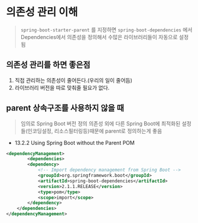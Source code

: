 # 의존성 관리 이해
> `spring-boot-starter-parent` 를 지정하면 `spring-boot-dependencies` 에서 Dependencies에서 의존성을 정의해서 수많은 라이브러리들이 자동으로 설정됨

## 의존성 관리를 하면 좋은점
1. 직접 관리하는 의존성이 줄어든다.(우리의 일이 줄어듬)
2. 라이브러리 버전을 따로 맞춰줄 필요가 없다.

## parent 상속구조를 사용하지 않을 때
> 임의로 Spring Boot 버전 정의
> 의존성 외에 다른 Spring Boot에 최적화된 설정들(인코딩설정, 리소스필터링등)때문에 parent로 정의하는게 좋음
- 13.2.2 Using Spring Boot without the Parent POM
```xml
<dependencyManagement>
		<dependencies>
		<dependency>
			<!-- Import dependency management from Spring Boot -->
			<groupId>org.springframework.boot</groupId>
			<artifactId>spring-boot-dependencies</artifactId>
			<version>2.1.1.RELEASE</version>
			<type>pom</type>
			<scope>import</scope>
		</dependency>
	</dependencies>
</dependencyManagement>
```